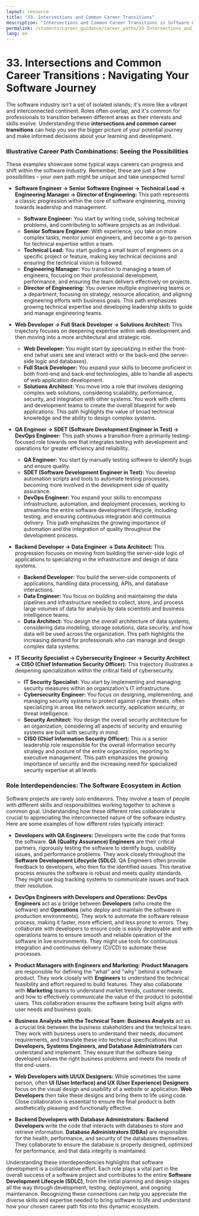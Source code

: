 ```yaml
---
layout: resource
title: "33. Intersections and Common Career Transitions"
description: "Intersections and Common Career Transitions in Software Careers"
permalink: /students/career_guidance/career_paths/33-Intersections_and_Common_Career_Transitions/
lang: en
---
```


# 33. Intersections and Common Career Transitions :  Navigating Your Software Journey

The software industry isn't a set of isolated islands; it's more like a vibrant and interconnected continent. Roles often overlap, and it's common for professionals to transition between different areas as their interests and skills evolve. Understanding these **intersections and common career transitions** can help you see the bigger picture of your potential journey and make informed decisions about your learning and development.

### Illustrative Career Path Combinations:  Seeing the Possibilities

These examples showcase some typical ways careers can progress and shift within the software industry. Remember, these are just a few possibilities – your own path might be unique and take unexpected turns!

* **Software Engineer -> Senior Software Engineer -> Technical Lead -> Engineering Manager -> Director of Engineering:** This path represents a classic progression within the core of software engineering, moving towards leadership and management.
    * **Software Engineer:** You start by writing code, solving technical problems, and contributing to software projects as an individual.
    * **Senior Software Engineer:** With experience, you take on more complex tasks, mentor junior engineers, and become a go-to person for technical expertise within a team.
    * **Technical Lead:** You start guiding a small team of engineers on a specific project or feature, making key technical decisions and ensuring the technical vision is followed.
    * **Engineering Manager:** You transition to managing a team of engineers, focusing on their professional development, performance, and ensuring the team delivers effectively on projects.
    * **Director of Engineering:** You oversee multiple engineering teams or a department, focusing on strategy, resource allocation, and aligning engineering efforts with business goals. This path emphasizes growing technical expertise and developing leadership skills to guide and manage engineering teams.

* **Web Developer -> Full Stack Developer -> Solutions Architect:** This trajectory focuses on deepening expertise within web development and then moving into a more architectural and strategic role.
    * **Web Developer:** You might start by specializing in either the front-end (what users see and interact with) or the back-end (the server-side logic and databases).
    * **Full Stack Developer:** You expand your skills to become proficient in both front-end and back-end technologies, able to handle all aspects of web application development.
    * **Solutions Architect:** You move into a role that involves designing complex web solutions, considering scalability, performance, security, and integration with other systems. You work with clients and development teams to create the overall blueprint for web applications. This path highlights the value of broad technical knowledge and the ability to design complex systems.

* **QA Engineer -> SDET (Software Development Engineer in Test) -> DevOps Engineer:** This path shows a transition from a primarily testing-focused role towards one that integrates testing with development and operations for greater efficiency and reliability.
    * **QA Engineer:** You start by manually testing software to identify bugs and ensure quality.
    * **SDET (Software Development Engineer in Test):** You develop automation scripts and tools to automate testing processes, becoming more involved in the development side of quality assurance.
    * **DevOps Engineer:** You expand your skills to encompass infrastructure, automation, and deployment processes, working to streamline the entire software development lifecycle, including testing, and ensuring continuous integration and continuous delivery. This path emphasizes the growing importance of automation and the integration of quality throughout the development process.

* **Backend Developer -> Data Engineer -> Data Architect:** This progression focuses on moving from building the server-side logic of applications to specializing in the infrastructure and design of data systems.
    * **Backend Developer:** You build the server-side components of applications, handling data processing, APIs, and database interactions.
    * **Data Engineer:** You focus on building and maintaining the data pipelines and infrastructure needed to collect, store, and process large volumes of data for analysis by data scientists and business intelligence teams.
    * **Data Architect:** You design the overall architecture of data systems, considering data modeling, storage solutions, data security, and how data will be used across the organization. This path highlights the increasing demand for professionals who can manage and design complex data systems.

* **IT Security Specialist -> Cybersecurity Engineer -> Security Architect -> CISO (Chief Information Security Officer):** This trajectory illustrates a deepening specialization within the critical field of cybersecurity.
    * **IT Security Specialist:** You start by implementing and managing security measures within an organization's IT infrastructure.
    * **Cybersecurity Engineer:** You focus on designing, implementing, and managing security systems to protect against cyber threats, often specializing in areas like network security, application security, or threat intelligence.
    * **Security Architect:** You design the overall security architecture for an organization, considering all aspects of security and ensuring systems are built with security in mind.
    * **CISO (Chief Information Security Officer):** This is a senior leadership role responsible for the overall information security strategy and posture of the entire organization, reporting to executive management. This path emphasizes the growing importance of security and the increasing need for specialized security expertise at all levels.

### Role Interdependencies: The Software Ecosystem in Action

Software projects are rarely solo endeavors. They involve a team of people with different skills and responsibilities working together to achieve a common goal. Understanding how these different roles collaborate is crucial to appreciating the interconnected nature of the software industry. Here are some examples of how different roles typically interact:

* **Developers with QA Engineers:** Developers write the code that forms the software. **QA (Quality Assurance) Engineers** are their critical partners, rigorously testing the software to identify bugs, usability issues, and performance problems. They work closely throughout the **Software Development Lifecycle (SDLC)**. QA Engineers often provide feedback to developers, who then fix the identified issues. This iterative process ensures the software is robust and meets quality standards. They might use bug tracking systems to communicate issues and track their resolution.

* **DevOps Engineers with Developers and Operations:** **DevOps Engineers** act as a bridge between **Developers** (who create the software) and **Operations** (who deploy and maintain the software in production environments). They work to automate the software release process, making it faster, more efficient, and less prone to errors. They collaborate with developers to ensure code is easily deployable and with operations teams to ensure smooth and reliable operation of the software in live environments. They might use tools for continuous integration and continuous delivery (CI/CD) to automate these processes.

* **Product Managers with Engineers and Marketing:** **Product Managers** are responsible for defining the "what" and "why" behind a software product. They work closely with **Engineers** to understand the technical feasibility and effort required to build features. They also collaborate with **Marketing** teams to understand market trends, customer needs, and how to effectively communicate the value of the product to potential users. This collaboration ensures the software being built aligns with user needs and business goals.

* **Business Analysts with the Technical Team:** **Business Analysts** act as a crucial link between the business stakeholders and the technical team. They work with business users to understand their needs, document requirements, and translate these into technical specifications that **Developers, Systems Engineers, and Database Administrators** can understand and implement. They ensure that the software being developed solves the right business problems and meets the needs of the end-users.

* **Web Developers with UI/UX Designers:** While sometimes the same person, often **UI (User Interface) and UX (User Experience) Designers** focus on the visual design and usability of a website or application. **Web Developers** then take these designs and bring them to life using code. Close collaboration is essential to ensure the final product is both aesthetically pleasing and functionally effective.

* **Backend Developers with Database Administrators:** **Backend Developers** write the code that interacts with databases to store and retrieve information. **Database Administrators (DBAs)** are responsible for the health, performance, and security of the databases themselves. They collaborate to ensure the database is properly designed, optimized for performance, and that data integrity is maintained.

Understanding these interdependencies highlights that software development is a collaborative effort. Each role plays a vital part in the overall success of a software project and contributes to the entire **Software Development Lifecycle (SDLC)**, from the initial planning and design stages all the way through development, testing, deployment, and ongoing maintenance. Recognizing these connections can help you appreciate the diverse skills and expertise needed to bring software to life and understand how your chosen career path fits into this dynamic ecosystem.